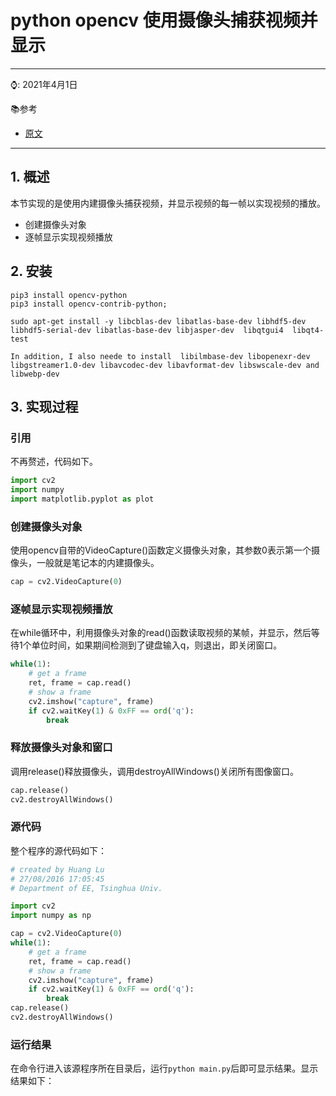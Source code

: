 # python opencv 使用摄像头捕获视频并显示

------

⌚️: 2021年4月1日

📚参考

- [原文](https://blog.csdn.net/huanglu_thu13/article/details/52337013)


----

## 1. 概述

本节实现的是使用内建摄像头捕获视频，并显示视频的每一帧以实现视频的播放。

- 创建摄像头对象
- 逐帧显示实现视频播放

## 2. 安装

```shell
pip3 install opencv-python 
pip3 install opencv-contrib-python;

sudo apt-get install -y libcblas-dev libatlas-base-dev libhdf5-dev libhdf5-serial-dev libatlas-base-dev libjasper-dev  libqtgui4  libqt4-test

In addition, I also neede to install  libilmbase-dev libopenexr-dev libgstreamer1.0-dev libavcodec-dev libavformat-dev libswscale-dev and  libwebp-dev
```



## 3. 实现过程

### 引用

不再赘述，代码如下。

```python
import cv2  
import numpy
import matplotlib.pyplot as plot
```

### 创建摄像头对象

使用opencv自带的VideoCapture()函数定义摄像头对象，其参数0表示第一个摄像头，一般就是笔记本的内建摄像头。

```python
cap = cv2.VideoCapture(0)
```

### 逐帧显示实现视频播放

在while循环中，利用摄像头对象的read()函数读取视频的某帧，并显示，然后等待1个单位时间，如果期间检测到了键盘输入q，则退出，即关闭窗口。

```python
while(1):
    # get a frame
    ret, frame = cap.read()
    # show a frame
    cv2.imshow("capture", frame)
    if cv2.waitKey(1) & 0xFF == ord('q'):
        break
```

### 释放摄像头对象和窗口

调用release()释放摄像头，调用destroyAllWindows()关闭所有图像窗口。

```python
cap.release()
cv2.destroyAllWindows() 
```

### 源代码

整个程序的源代码如下：

```python
# created by Huang Lu
# 27/08/2016 17:05:45 
# Department of EE, Tsinghua Univ.

import cv2
import numpy as np

cap = cv2.VideoCapture(0)
while(1):
    # get a frame
    ret, frame = cap.read()
    # show a frame
    cv2.imshow("capture", frame)
    if cv2.waitKey(1) & 0xFF == ord('q'):
        break
cap.release()
cv2.destroyAllWindows() 
```



### 运行结果

在命令行进入该源程序所在目录后，运行`python main.py`后即可显示结果。显示结果如下：

